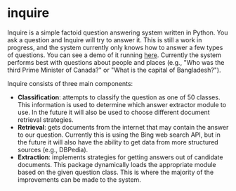 inquire
=======

Inquire is a simple factoid question answering system written in Python. You ask a question and
Inquire will try to answer it. This is still a work in progress, and the system currently only knows
how to answer a few types of questions. You can see a demo of it running
[here](http://inquire.exathread.com). Currently the system performs best with questions about people
and places (e.g., "Who was the third Prime Minister of Canada?" or "What is the capital of
Bangladesh?").

Inquire consists of three main components:

* **Classification**: attempts to classify the question as one of 50 classes. This information is
  used to determine which answer extractor module to use. In the future it will also be used to
  choose different document retrieval strategies.
* **Retrieval**: gets documents from the internet that may contain the answer to our question.
  Currently this is using the Bing web search API, but in the future it will also have the ability
  to get data from more structured sources (e.g., DBPedia).
* **Extraction**: implements strategies for getting answers out of candidate documents. This package
  dynamically loads the appropriate module based on the given question class. This is where the
  majority of the improvements can be made to the system.
